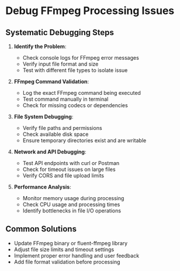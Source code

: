 # Debug FFmpeg Processing Issues

## Systematic Debugging Steps
1. **Identify the Problem**:
   - Check console logs for FFmpeg error messages
   - Verify input file format and size
   - Test with different file types to isolate issue

2. **FFmpeg Command Validation**:
   - Log the exact FFmpeg command being executed
   - Test command manually in terminal
   - Check for missing codecs or dependencies

3. **File System Debugging**:
   - Verify file paths and permissions
   - Check available disk space
   - Ensure temporary directories exist and are writable

4. **Network and API Debugging**:
   - Test API endpoints with curl or Postman
   - Check for timeout issues on large files
   - Verify CORS and file upload limits

5. **Performance Analysis**:
   - Monitor memory usage during processing
   - Check CPU usage and processing times
   - Identify bottlenecks in file I/O operations

## Common Solutions
- Update FFmpeg binary or fluent-ffmpeg library
- Adjust file size limits and timeout settings
- Implement proper error handling and user feedback
- Add file format validation before processing
